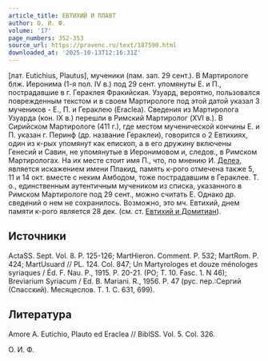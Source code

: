 ```yaml
---
article_title: ЕВТИХИЙ И ПЛАВТ
author: О. И. Ф.
volume: '17'
page_numbers: 352-353
source_url: https://pravenc.ru/text/187590.html
downloaded_at: '2025-10-13T12:16:31Z'
---
```


[лат. Eutichius, Plautus], мученики (пам. зап. 29 сент.). В Мартирологе блж. Иеронима (1-я пол. IV в.) под 29 сент. упомянуты Е. и П., пострадавшие в г. Гераклея Фракийская. Узуард, вероятно, пользовался поврежденным текстом и в своем Мартирологе под этой датой указал 3 мучеников - Е., П. и Гераклею (Eraclea). Сведения из Мартиролога Узуарда (кон. IX в.) перешли в Римский Мартиролог (XVI в.). В Сирийском Мартирологе (411 г.), где местом мученической кончины Е. и П. указан г. Перинф (др. название Гераклеи), говорится о 2 Евтихиях, один из к-рых упомянут как епископ, а в его дружину включены Генесий и Савин, не упомянутые в Иеронимовом и, следов., в Римском Мартирологах. На их месте стоит имя П., что, по мнению И. [Делеэ](https://pravenc.ru/text/Делеэ.html), является искажением имени Плакид, память к-рого отмечена также 5, 11 и 14 окт. вместе с неким Амбодом, тоже пострадавшим в Гераклее. Т. о., единственным аутентичным мучеником из списка, указанного в Римском Мартирологе под 29 сент., можно считать Е. Однако др. сведений о нем не сохранилось. Возможно, это мч. Евтихий, днем памяти к-рого является 28 дек. (см. ст. [Евтихий и Домитиан](<https://pravenc.ru/text/Евтихий и Домитиан.html>)).

## Источники

ActaSS. Sept. Vol. 8. P. 125-126; MartHieron. Comment. P. 532; MartRom. P. 424; MartUsuard // PL. 124. Col. 847; Un Martyrologes et douze ménologes syriaques / Éd. F. Nau. P., 1915. P. 20-21. (PO; T. 10. Fasc. 1. N 46); Breviarium Syriacum / Ed. B. Mariani. R., 1956. P. 47 (рус. пер.:Сергий (Спасский). Месяцеслов. Т. 1. С. 631, 699).

## Литература

Amore A. Eutichio, Plauto ed Eraclea // BiblSS. Vol. 5. Col. 326.

О. И. Ф.
